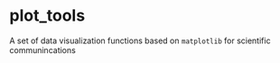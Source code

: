# plot_tools
A set of data visualization functions based on `matplotlib`  for scientific communincations
